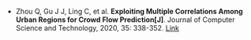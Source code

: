 * Zhou Q, Gu J J, Ling C, et al. <b>Exploiting Multiple Correlations Among Urban Regions for Crowd Flow Prediction[J]</b>. Journal of Computer Science and Technology, 2020, 35: 338-352. [Link](https://link.springer.com/article/10.1007%2Fs11390-020-9970-y)
